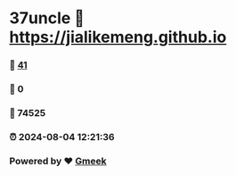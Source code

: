 # 37uncle :link: https://jialikemeng.github.io 
### :page_facing_up: [41](https://jialikemeng.github.io/tag.html) 
### :speech_balloon: 0 
### :hibiscus: 74525 
### :alarm_clock: 2024-08-04 12:21:36 
### Powered by :heart: [Gmeek](https://github.com/Meekdai/Gmeek)

